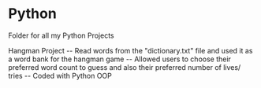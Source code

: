# Python
Folder for all my Python Projects

Hangman Project 
  -- Read words from the "dictionary.txt" file and used it as a word bank for the hangman game
  -- Allowed users to choose their preferred word count to guess and also their preferred number of lives/ tries
  -- Coded with Python OOP
